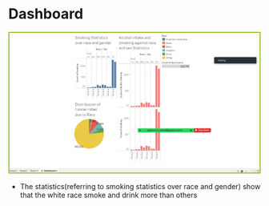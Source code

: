# Dashboard

![dash](main_dashboard.png)


- The statistics(referring to smoking statistics over race and gender) show that the white race smoke and drink more than others
